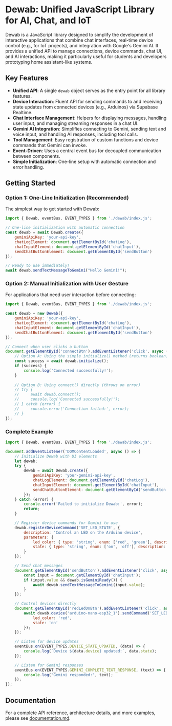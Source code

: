 # Dewab: Unified JavaScript Library for AI, Chat, and IoT

Dewab is a JavaScript library designed to simplify the development of interactive applications that combine chat interfaces, real-time device control (e.g., for IoT projects), and integration with Google's Gemini AI. It provides a unified API to manage connections, device commands, chat UI, and AI interactions, making it particularly useful for students and developers prototyping home assistant-like systems.

## Key Features

*   **Unified API**: A single `dewab` object serves as the entry point for all library features.
*   **Device Interaction**: Fluent API for sending commands to and receiving state updates from connected devices (e.g., Arduinos) via Supabase Realtime.
*   **Chat Interface Management**: Helpers for displaying messages, handling user input, and managing streaming responses in a chat UI.
*   **Gemini AI Integration**: Simplifies connecting to Gemini, sending text and voice input, and handling AI responses, including tool calls.
*   **Tool Management**: Easy registration of custom functions and device commands that Gemini can invoke.
*   **Event-Driven**: Uses a central event bus for decoupled communication between components.
*   **Simple Initialization**: One-line setup with automatic connection and error handling.

## Getting Started

### Option 1: One-Line Initialization (Recommended)

The simplest way to get started with Dewab:

```javascript
import { Dewab, eventBus, EVENT_TYPES } from './dewab/index.js';

// One-line initialization with automatic connection
const dewab = await Dewab.create({
    geminiApiKey: 'your-api-key',
    chatLogElement: document.getElementById('chatLog'),
    chatInputElement: document.getElementById('chatInput'),
    sendChatButtonElement: document.getElementById('sendButton')
});

// Ready to use immediately!
await dewab.sendTextMessageToGemini("Hello Gemini!");
```

### Option 2: Manual Initialization with User Gesture

For applications that need user interaction before connecting:

```javascript
import { Dewab, eventBus, EVENT_TYPES } from './dewab/index.js';

const dewab = new Dewab({
    geminiApiKey: 'your-api-key',
    chatLogElement: document.getElementById('chatLog'),
    chatInputElement: document.getElementById('chatInput'),
    sendChatButtonElement: document.getElementById('sendButton')
});

// Connect when user clicks a button
document.getElementById('connectBtn').addEventListener('click', async () => {
    // Option A: Using the simple initialize() method (returns boolean)
    const success = await dewab.initialize();
    if (success) {
        console.log('Connected successfully!');
    }
    
    // Option B: Using connect() directly (throws on error)
    // try {
    //     await dewab.connect();
    //     console.log('Connected successfully!');
    // } catch (error) {
    //     console.error('Connection failed:', error);
    // }
});
```

### Complete Example

```javascript
import { Dewab, eventBus, EVENT_TYPES } from './dewab/index.js';

document.addEventListener('DOMContentLoaded', async () => {
    // Initialize Dewab with UI elements
    let dewab;
    try {
        dewab = await Dewab.create({
            geminiApiKey: 'your-gemini-api-key',
            chatLogElement: document.getElementById('chatLog'),
            chatInputElement: document.getElementById('chatInput'),
            sendChatButtonElement: document.getElementById('sendButton')
        });
    } catch (error) {
        console.error('Failed to initialize Dewab:', error);
        return;
    }

    // Register device commands for Gemini to use
    dewab.registerDeviceCommand('SET_LED_STATE', {
        description: 'Control an LED on the Arduino device',
        parameters: {
            led_color: { type: 'string', enum: ['red', 'green'], description: 'LED color' },
            state: { type: 'string', enum: ['on', 'off'], description: 'LED state' }
        }
    });

    // Send chat messages
    document.getElementById('sendButton').addEventListener('click', async () => {
        const input = document.getElementById('chatInput');
        if (input.value && dewab.isGeminiReady()) {
            await dewab.sendTextMessageToGemini(input.value);
        }
    });

    // Control devices directly
    document.getElementById('redLedOnBtn').addEventListener('click', async () => {
        await dewab.device('arduino-nano-esp32_1').sendCommand('SET_LED_STATE', {
            led_color: 'red',
            state: 'on'
        });
    });

    // Listen for device updates
    eventBus.on(EVENT_TYPES.DEVICE_STATE_UPDATED, (data) => {
        console.log(`Device ${data.device} updated:`, data.state);
    });

    // Listen for Gemini responses
    eventBus.on(EVENT_TYPES.GEMINI_COMPLETE_TEXT_RESPONSE, (text) => {
        console.log("Gemini responded:", text);
    });
});
```

## Documentation

For a complete API reference, architecture details, and more examples, please see [documentation.md](./documentation.md). 